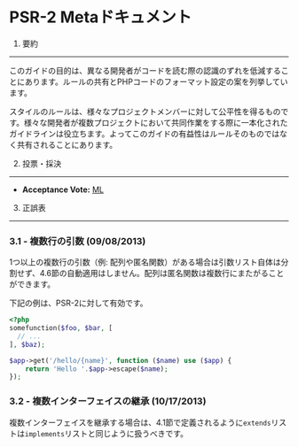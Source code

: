PSR-2 Metaドキュメント
===================

1. 要約
----------

このガイドの目的は、異なる開発者がコードを読む際の認識のずれを低減することにあります。ルールの共有とPHPコードのフォーマット設定の案を列挙しています。

スタイルのルールは、様々なプロジェクトメンバーに対して公平性を得るものです。様々な開発者が複数プロジェクトにおいて共同作業をする際に一本化されたガイドラインは役立ちます。よってこのガイドの有益性はルールそのものではなく共有されることにあります。


2. 投票・採決
--------

- **Acceptance Vote:** [ML](https://groups.google.com/d/msg/php-fig/c-QVvnZdMQ0/TdDMdzKFpdIJ)


3. 正誤表
---------

### 3.1 - 複数行の引数 (09/08/2013)

1つ以上の複数行の引数（例: 配列や匿名関数）がある場合は引数リスト自体は分割せず、4.6節の自動適用はしません。配列は匿名関数は複数行にまたがることができます。

下記の例は、PSR-2に対して有効です。

```php
<?php
somefunction($foo, $bar, [
  // ...
], $baz);

$app->get('/hello/{name}', function ($name) use ($app) {
    return 'Hello '.$app->escape($name);
});
```

### 3.2 - 複数インターフェイスの継承 (10/17/2013)

複数インターフェイスを継承する場合は、4.1節で定義されるように`extends`リストは`implements`リストと同じように扱うべきです。
